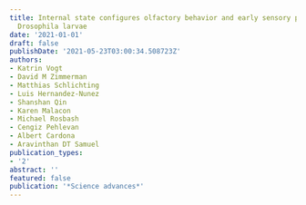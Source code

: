 ```yaml
---
title: Internal state configures olfactory behavior and early sensory processing in
  Drosophila larvae
date: '2021-01-01'
draft: false
publishDate: '2021-05-23T03:00:34.508723Z'
authors:
- Katrin Vogt
- David M Zimmerman
- Matthias Schlichting
- Luis Hernandez-Nunez
- Shanshan Qin
- Karen Malacon
- Michael Rosbash
- Cengiz Pehlevan
- Albert Cardona
- Aravinthan DT Samuel
publication_types:
- '2'
abstract: ''
featured: false
publication: '*Science advances*'
---
```


